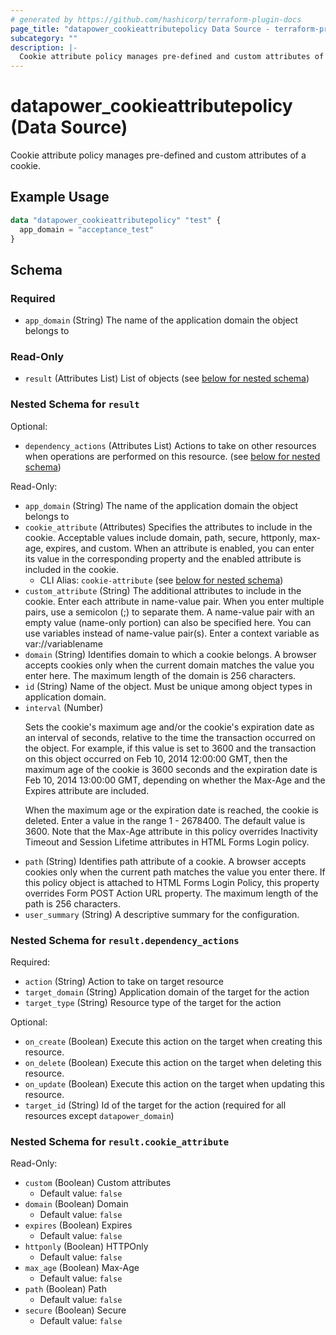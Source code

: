 ```yaml
---
# generated by https://github.com/hashicorp/terraform-plugin-docs
page_title: "datapower_cookieattributepolicy Data Source - terraform-provider-datapower"
subcategory: ""
description: |-
  Cookie attribute policy manages pre-defined and custom attributes of a cookie.
---
```


# datapower_cookieattributepolicy (Data Source)

Cookie attribute policy manages pre-defined and custom attributes of a cookie.

## Example Usage

```terraform
data "datapower_cookieattributepolicy" "test" {
  app_domain = "acceptance_test"
}
```

<!-- schema generated by tfplugindocs -->
## Schema

### Required

- `app_domain` (String) The name of the application domain the object belongs to

### Read-Only

- `result` (Attributes List) List of objects (see [below for nested schema](#nestedatt--result))

<a id="nestedatt--result"></a>
### Nested Schema for `result`

Optional:

- `dependency_actions` (Attributes List) Actions to take on other resources when operations are performed on this resource. (see [below for nested schema](#nestedatt--result--dependency_actions))

Read-Only:

- `app_domain` (String) The name of the application domain the object belongs to
- `cookie_attribute` (Attributes) Specifies the attributes to include in the cookie. Acceptable values include domain, path, secure, httponly, max-age, expires, and custom. When an attribute is enabled, you can enter its value in the corresponding property and the enabled attribute is included in the cookie.
  - CLI Alias: `cookie-attribute` (see [below for nested schema](#nestedatt--result--cookie_attribute))
- `custom_attribute` (String) The additional attributes to include in the cookie. Enter each attribute in name-value pair. When you enter multiple pairs, use a semicolon (;) to separate them. A name-value pair with an empty value (name-only portion) can also be specified here. You can use variables instead of name-value pair(s). Enter a context variable as var://variablename
- `domain` (String) Identifies domain to which a cookie belongs. A browser accepts cookies only when the current domain matches the value you enter here. The maximum length of the domain is 256 characters.
- `id` (String) Name of the object. Must be unique among object types in application domain.
- `interval` (Number) <p>Sets the cookie's maximum age and/or the cookie's expiration date as an interval of seconds, relative to the time the transaction occurred on the object. For example, if this value is set to 3600 and the transaction on this object occurred on Feb 10, 2014 12:00:00 GMT, then the maximum age of the cookie is 3600 seconds and the expiration date is Feb 10, 2014 13:00:00 GMT, depending on whether the Max-Age and the Expires attribute are included.</p><p>When the maximum age or the expiration date is reached, the cookie is deleted. Enter a value in the range 1 - 2678400. The default value is 3600. Note that the Max-Age attribute in this policy overrides Inactivity Timeout and Session Lifetime attributes in HTML Forms Login policy.</p>
- `path` (String) Identifies path attribute of a cookie. A browser accepts cookies only when the current path matches the value you enter there. If this policy object is attached to HTML Forms Login Policy, this property overrides Form POST Action URL property. The maximum length of the path is 256 characters.
- `user_summary` (String) A descriptive summary for the configuration.

<a id="nestedatt--result--dependency_actions"></a>
### Nested Schema for `result.dependency_actions`

Required:

- `action` (String) Action to take on target resource
- `target_domain` (String) Application domain of the target for the action
- `target_type` (String) Resource type of the target for the action

Optional:

- `on_create` (Boolean) Execute this action on the target when creating this resource.
- `on_delete` (Boolean) Execute this action on the target when deleting this resource.
- `on_update` (Boolean) Execute this action on the target when updating this resource.
- `target_id` (String) Id of the target for the action (required for all resources except `datapower_domain`)


<a id="nestedatt--result--cookie_attribute"></a>
### Nested Schema for `result.cookie_attribute`

Read-Only:

- `custom` (Boolean) Custom attributes
  - Default value: `false`
- `domain` (Boolean) Domain
  - Default value: `false`
- `expires` (Boolean) Expires
  - Default value: `false`
- `httponly` (Boolean) HTTPOnly
  - Default value: `false`
- `max_age` (Boolean) Max-Age
  - Default value: `false`
- `path` (Boolean) Path
  - Default value: `false`
- `secure` (Boolean) Secure
  - Default value: `false`
